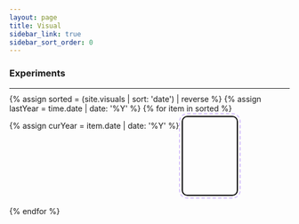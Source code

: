 ```yaml
---
layout: page
title: Visual
sidebar_link: true
sidebar_sort_order: 0
---
```


<style>

.row {
    padding: 0;
    margin: 0;
    list-style: none;
    display: -webkit-box;
    display: -moz-box;
    display: -ms-flexbox;
    display: -webkit-flex;
    display: flex;
    -webkit-flex-flow: row;
    flex-wrap: wrap;
    flex-direction: row;
    justify-content: flex-start;
    align-items: stretch;     
}

section {
    display: flex;
    overflow: hidden;    
    padding: 5px;
    flex: 0 1 20%;    
}

@media only screen and (max-width: 600px) {
  section {
    display: flex;
    overflow: hidden;    
    padding: 5px;
    flex: 0 1 33%;    
  }
}

img {    
height: 140px;
width: 140px;
object-fit: cover;
}

.visual-thumbnail {
  -moz-border-radius:10px;
  -webkit-border-radius:10px;
  border-radius:10px;
  overflow:hidden;
  border: 2px black solid;

  
-webkit-transition: all 300ms cubic-bezier(0.345, 0, 0.245, 0.750); /* older webkit */
-webkit-transition: all 300ms cubic-bezier(0.345, -0.245, 0.245, 0.750); 
   -moz-transition: all 300ms cubic-bezier(0.345, -0.245, 0.245, 0.750); 
     -o-transition: all 300ms cubic-bezier(0.345, -0.245, 0.245, 0.750); 
        transition: all 300ms cubic-bezier(0.345, -0.245, 0.245, 0.750); /* custom */

-webkit-transition-timing-function: cubic-bezier(0.345, 0, 0.245, 0.750); /* older webkit */
-webkit-transition-timing-function: cubic-bezier(0.345, -0.245, 0.245, 0.750); 
   -moz-transition-timing-function: cubic-bezier(0.345, -0.245, 0.245, 0.750); 
     -o-transition-timing-function: cubic-bezier(0.345, -0.245, 0.245, 0.750); 
        transition-timing-function: cubic-bezier(0.345, -0.245, 0.245, 0.750); /* custom */

  outline-style: dashed;


  outline-color: rgba(100, 20, 255, 0.25);
  outline-width: 2px;
  outline-offset: 3px;
}

.visual-thumbnail:hover {  
-webkit-transition: all 100ms cubic-bezier(1.000, 0.005, 0.680, 1); /* older webkit */
-webkit-transition: all 100ms cubic-bezier(1.000, 0.005, 0.680, 1.005); 
   -moz-transition: all 100ms cubic-bezier(1.000, 0.005, 0.680, 1.005); 
     -o-transition: all 100ms cubic-bezier(1.000, 0.005, 0.680, 1.005); 
        transition: all 100ms cubic-bezier(1.000, 0.005, 0.680, 1.005); /* custom */

-webkit-transition-timing-function: cubic-bezier(1.000, 0.005, 0.680, 1); /* older webkit */
-webkit-transition-timing-function: cubic-bezier(1.000, 0.005, 0.680, 1.005); 
   -moz-transition-timing-function: cubic-bezier(1.000, 0.005, 0.680, 1.005); 
     -o-transition-timing-function: cubic-bezier(1.000, 0.005, 0.680, 1.005); 
        transition-timing-function: cubic-bezier(1.000, 0.005, 0.680, 1.005); /* custom */
        
    outline-color: rgba(100, 0, 155, 0.0);
  outline-width: 2px;
  outline-offset: -10px;  
}

.visual-video {
  width:100%;
  height:140px;
  overflow: hidden;
}

.visual-video video {
  /*object-fit: contain;*/
/*       object-fit: fill; */
  filter: sepia(100%) hue-rotate(220deg) contrast(100%);
  -webkit-transition: filter 0.3s; /* Safari */
  transition: filter 0.3s;
  transition-timing-function: ease-out;
  -webkit-transition-timing-function: ease-out;

  object-fit: cover;
  width:100%;
  height:100%;
}

.visual-video video:hover {
  filter: sepia(0%) hue-rotate(360deg) contrast(100%);
  -webkit-transition: filter 0.1s; /* Safari */
  transition: filter 0.1s;
}

video::-webkit-media-controls {
  display:none !important;
}

</style>

<h3>Experiments</h3>
<hr style = "margin-top: 5px; margin-bottom: 10px;">
<div class="row"> 
{% assign sorted = (site.visuals | sort: 'date') | reverse %}
{% assign lastYear = time.date | date: '%Y' %}
{% for item in sorted %}


<p>
  
{% assign curYear = item.date | date: '%Y' %}
<!--
{% if curYear != lastYear %}
{% assign lastYear = curYear %}
</p>
</div>    
<h2>{{curYear}}</h2>
<hr style = "margin-top: 5px">
<div class="row"> 
<p>
{% endif %}
!-->
  <section>
  <div class="visual-thumbnail">
  <a href="{{ item.url }}" title="{{ item.title }}" >

  <div class="visual-video">
  <video muted loop preload="metadata"> <source src="{{ item.thumbnail }}" type="video/webm"></video>

  </div>
  <!--<  img src="{{ item.thumbnail }}">!-->
  </a>
  </div></section>  
  </p>

{% endfor %}

</div>


<script>
var figure = $(".visual-video").hover( hoverVideo, hideVideo );

/*
$(".visual-video video").each(function(i, obj) {
  var fade = Math.pow(i * .5, 1.2);
  $(obj).css('filter', 'sepia(100%) hue-rotate(220deg) contrast(' + (100 + fade).toString() + '%) brightness(' + (Math.max(0, 100 - fade)).toString() + '%');
});

$(".visual-video video").hover(function() {
    $(this).css('filter','sepia(0%) hue-rotate(0deg) contrast(100%)');
});
*/

function hoverVideo(e) {      
    $('video', this).get(0).play(); 
}

function hideVideo(e) {
    $('video', this).get(0).currentTime = 0; 
    $('video', this).get(0).pause(); 
}
</script>